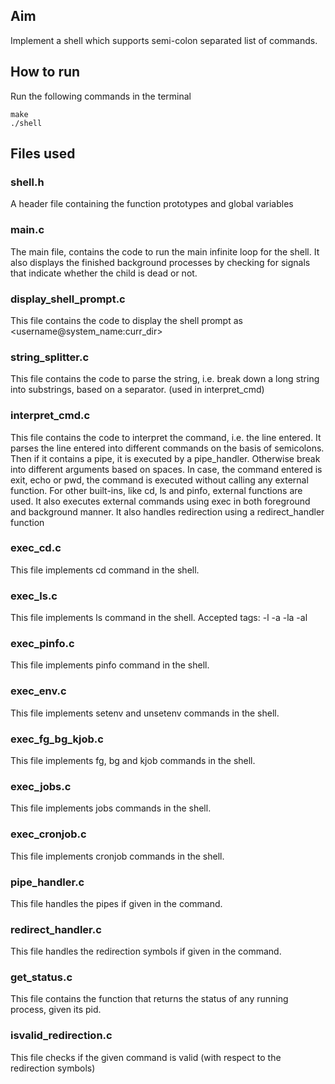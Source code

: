 
## Aim

Implement a shell which supports semi-colon separated list of commands.

## How to run

Run the following commands in the terminal

```
make
./shell
```

## Files used

### shell.h

A header file containing the function prototypes and global variables

### main.c

The main file, contains the code to run the main infinite loop for the shell. It also displays the finished background processes by checking for signals that indicate whether the child is dead or not. 

### display_shell_prompt.c

This file contains the code to display the shell prompt as <username@system_name:curr_dir> 

### string_splitter.c

This file contains the code to parse the string, i.e. break down a long string into substrings, based on a separator. (used in interpret_cmd)

### interpret_cmd.c

This file contains the code to interpret the command, i.e. the line entered. It parses the line entered into different commands on the basis of semicolons. Then if it contains a pipe, it is executed by a pipe_handler. Otherwise break into different arguments based on spaces. In case, the command entered is exit, echo or pwd, the command is executed without calling any external function. For other built-ins, like cd, ls and pinfo, external functions are used. It also executes external commands using exec in both foreground and background manner. It also handles redirection using a redirect_handler function

### exec_cd.c

This file implements cd command in the shell.

### exec_ls.c

This file implements ls command in the shell.
Accepted tags: -l -a -la -al

### exec_pinfo.c

This file implements pinfo command in the shell.

### exec_env.c

This file implements setenv and unsetenv commands in the shell.

### exec_fg_bg_kjob.c

This file implements fg, bg and kjob commands in the shell.

### exec_jobs.c

This file implements jobs commands in the shell.

### exec_cronjob.c

This file implements cronjob commands in the shell.

### pipe_handler.c

This file handles the pipes if given in the command.

### redirect_handler.c

This file handles the redirection symbols if given in the command.

### get_status.c

This file contains the function that returns the status of any running process, given its pid.

### isvalid_redirection.c

This file checks if the given command is valid (with respect to the redirection symbols)
